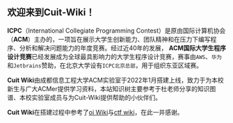 ## 欢迎来到Cuit-Wiki！

**ICPC**（International Collegiate Programming Contest）是原由国际计算机协会（**ACM**）主办的，一项旨在展示大学生创新能力、团队精神和在压力下编写程序、分析和解决问题能力的年度竞赛。经过近40年的发展， **ACM国际大学生程序设计竞赛**已经发展成为全球最具影响力的大学生程序设计竞赛，赛事由`AWS`、`华为`和`Jetbrains`赞助，在北京大学设有`ICPC北京总部`，用于组织东亚区域赛。

**Cuit Wiki**由成都信息工程大学ACM实验室于2022年1月搭建上线，致力于为本校新生与广大ACMer提供学习资料，本站知识树主要参考于杜老师分享的知识图谱、本校实验室成员与为Cuit-Wiki提供帮助的小伙伴们。

**Cuit Wiki**在搭建过程中参考了[oi Wiki](https://oi-wiki.org/)与[ctf wiki](https://ctf-wiki.org/)，在此一并感谢。


